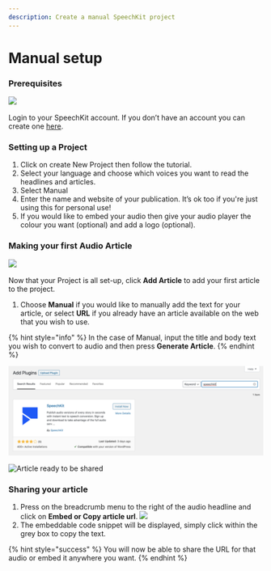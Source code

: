 ```yaml
---
description: Create a manual SpeechKit project
---
```


# Manual setup

### Prerequisites

![](https://blog.speechkit.io/content/images/downloaded_images/Manual-Project-Setup--Text---URL/1-VmuB4X9ZvNd70CeQYbufqg.gif)

Login to your SpeechKit account. If you don’t have an account you can create one [here](https://my.speechkit.io/).

### Setting up a Project

1. Click on create New Project then follow the tutorial.
2. Select your language and choose which voices you want to read the headlines and articles.
3. Select Manual
4. Enter the name and website of your publication. It’s ok too if you're just using this for personal use!
5. If you would like to embed your audio then give your audio player the colour you want \(optional\) and add a logo \(optional\).

### Making your first Audio Article

![](https://blog.speechkit.io/content/images/downloaded_images/Manual-Project-Setup--Text---URL/1-YxnYl6hmiFa8NZb9oL53pw.png)

Now that your Project is all set-up, click **Add Article** to add your first article to the project.

1. Choose **Manual** if you would like to manually add the text for your article, or select **URL** if you already have an article available on the web that you wish to use.

{% hint style="info" %}
In the case of Manual, input the title and body text you wish to convert to audio and then press **Generate Article**.
{% endhint %}

![Article processing](../.gitbook/assets/image%20%2818%29.png)

![Article ready to be shared](https://blog.speechkit.io/content/images/downloaded_images/Manual-Project-Setup--Text---URL/1-grB0bWtu3izRuoioNbaOhw.png)

### **Sharing your article**

1. Press on the breadcrumb menu to the right of the audio headline and click on **Embed or Copy article url**.  ![](https://blog.speechkit.io/content/images/downloaded_images/Manual-Project-Setup--Text---URL/1-04W080CbnvL1atn7fNn82w.png) 
2. The embeddable code snippet will be displayed, simply click within the grey box to copy the text.

{% hint style="success" %}
You will now be able to share the URL for that audio or embed it anywhere you want.
{% endhint %}

